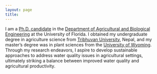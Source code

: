 ```yaml
---
layout: page
title:
---
```


I am a [Ph.D. candidate](/ling607) in the [Department of Agricultural and Biological Engineering](https://abe.ufl.edu/) at the University of Florida. 
I obtained my undergraduate degree in agriculture science from [Tribhuvan University](https://www.iaas.edu.np/), Nepal, and my master’s degree was in plant sciences from the [University of Wyoming](https://www.uwyo.edu/plantsciences/index.html). 
Through my research endeavors, I aspire to develop sustainable approaches to address water quality issues in agricultural settings, ultimately striking a balance between improved water quality and agricultural productivity.

